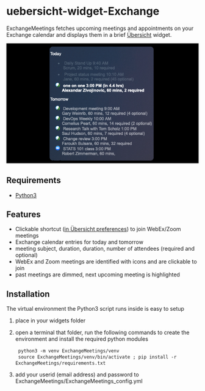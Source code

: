 # uebersicht-widget-Exchange

ExchangeMeetings fetches upcoming meetings and appointments on your Exchange calendar and displays them in a brief [Übersicht](http://tracesof.net/uebersicht/) widget. 

![screenshot.png](screenshot.png?raw=true "ExchangeMeetings")

## Requirements
* [Python3](https://www.python.org/downloads/mac-osx/)

## Features
* Clickable shortcut ([in Übersicht preferences](http://tracesof.net/blog/2015/11/29/clickable-widgets-experiment/)) to join WebEx/Zoom meetings
* Exchange calendar entries for today and tomorrow
* meeting subject, duration, duration, number of attendees (required and optional)
* WebEx and Zoom meetings are identified with icons and are clickable to join
* past meetings are dimmed, next upcoming meeting is highlighted

## Installation
The virtual environment the Python3 script runs inside is easy to setup
1. place in your widgets folder
1. open a terminal that folder, run the following commands to create the environment and install the required python modules

        python3 -m venv ExchangeMeetings/venv
        source ExchangeMeetings/venv/bin/activate ; pip install -r ExchangeMeetings/requirements.txt

1. add your userid (email address) and password to ExchangeMeetings/ExchangeMeetings_config.yml

